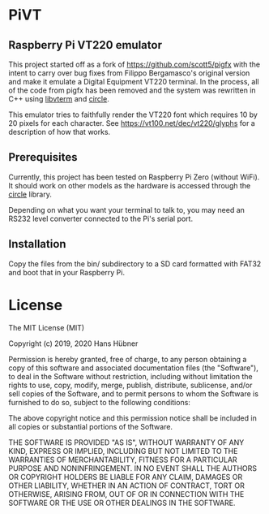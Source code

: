 # PiVT

## Raspberry Pi VT220 emulator

This project started off as a fork of https://github.com/scott5/pigfx
with the intent to carry over bug fixes from Filippo Bergamasco's
original version and make it emulate a Digital Equipment VT220
terminal.  In the process, all of the code from pigfx has been removed
and the system was rewritten in C++ using
[libvterm](https://github.com/neovim/libvterm) and
[circle](https://github.com/smuehlst/circle-stdlib).

This emulator tries to faithfully render the VT220 font which requires
10 by 20 pixels for each character.  See
https://vt100.net/dec/vt220/glyphs for a description of how that
works.

## Prerequisites

Currently, this project has been tested on Raspberry Pi Zero (without
WiFi).  It should work on other models as the hardware is accessed
through the [circle](https://github.com/smuehlst/circle-stdlib)
library.

Depending on what you want your terminal to talk to, you may need an
RS232 level converter connected to the Pi's serial port.

## Installation

Copy the files from the bin/ subdirectory to a SD card formatted with
FAT32 and boot that in your Raspberry Pi.

# License

The MIT License (MIT)

Copyright (c) 2019, 2020 Hans Hübner

Permission is hereby granted, free of charge, to any person obtaining a copy
of this software and associated documentation files (the "Software"), to deal
in the Software without restriction, including without limitation the rights
to use, copy, modify, merge, publish, distribute, sublicense, and/or sell
copies of the Software, and to permit persons to whom the Software is
furnished to do so, subject to the following conditions:

The above copyright notice and this permission notice shall be included in
all copies or substantial portions of the Software.

THE SOFTWARE IS PROVIDED "AS IS", WITHOUT WARRANTY OF ANY KIND, EXPRESS OR
IMPLIED, INCLUDING BUT NOT LIMITED TO THE WARRANTIES OF MERCHANTABILITY,
FITNESS FOR A PARTICULAR PURPOSE AND NONINFRINGEMENT. IN NO EVENT SHALL THE
AUTHORS OR COPYRIGHT HOLDERS BE LIABLE FOR ANY CLAIM, DAMAGES OR OTHER
LIABILITY, WHETHER IN AN ACTION OF CONTRACT, TORT OR OTHERWISE, ARISING FROM,
OUT OF OR IN CONNECTION WITH THE SOFTWARE OR THE USE OR OTHER DEALINGS IN
THE SOFTWARE.
